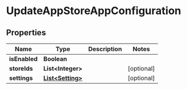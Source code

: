 
# UpdateAppStoreAppConfiguration

## Properties
Name | Type | Description | Notes
------------ | ------------- | ------------- | -------------
**isEnabled** | **Boolean** |  | 
**storeIds** | **List&lt;Integer&gt;** |  |  [optional]
**settings** | [**List&lt;Setting&gt;**](Setting.md) |  |  [optional]



